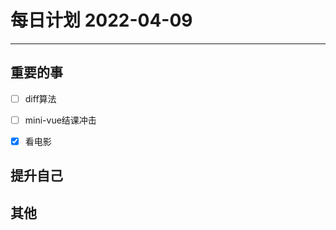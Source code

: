 #  每日计划 2022-04-09
---
## 重要的事
- [ ]  diff算法
- [ ]  mini-vue结课冲击
- [x]  看电影



## 提升自己

  



## 其他








